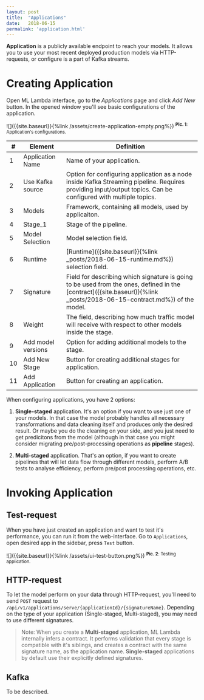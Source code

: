 ```yaml
---
layout: post
title:  "Applications"
date:   2018-06-15
permalink: 'application.html'
---
```


__Application__ is a publicly available endpoint to reach your models. It allows you to use your most recent deployed production models via HTTP-requests, or configure is a part of Kafka streams. 

# Creating Application

Open ML Lambda interface, go to the _Applications_ page and click _Add New_ button. In the opened window you'll see basic configurations of the application. 

![]({{site.baseurl}}{%link /assets/create-application-empty.png%})
<sup>__Pic. 1__: Application's configurations.</sup>

| # | Element | Definition |
| - | ------- | ---------- |
| 1 |Application Name | Name of your application. |
| 2 | Use Kafka source | Option for configuring application as a node inside Kafka Streaming pipeline. Requires providing input/output topics. Can be configured with multiple topics. |
| 3 | Models | Framework, containing all models, used by applicaiton. |
| 4 | Stage_1 | Stage of the pipeline. |
| 5 | Model Selection | Model selection field. |
| 6 | Runtime | [Runtime]({{site.baseurl}}{%link _posts/2018-06-15-runtime.md%}) selection field. |
| 7 | Signature | Field for describing which signature is going to be used from the ones, defined in the [contract]({{site.baseurl}}{%link _posts/2018-06-15-contract.md%}) of the model. |
| 8 | Weight | The field, describing how much traffic model will receive with respect to other models inside the stage. |
| 9 | Add model versions | Option for adding additional models to the stage. |
| 10 | Add New Stage | Button for creating additional stages for application. |
| 11 | Add Application | Button for creating an application. |

When configuring applications, you have 2 options:

1. __Single-staged__ application. It's an option if you want to use just one of your models. In that case the model probably handles all necessary transformations and data cleaning itself and produces only the desired result. Or maybe you do the cleaning on your side, and you just need to get predicitons from the model (although in that case you might consider migrating pre/post-processing operations as __pipeline__ stages). 

2. __Multi-staged__ application. That's an option, if you want to create pipelines that will let data flow through different models, perform A/B tests to analyse efficiency, perform pre/post processing operations, etc.

# Invoking Application

## Test-request
When you have just created an application and want to test it's performance, you can run it from the web-interface. Go to `Applications`, open desired app in the sidebar, press `Test` button.

![]({{site.baseurl}}{%link /assets/ui-test-button.png%})
<sup>__Pic. 2__: Testing application.</sup>

## HTTP-request

To let the model perform on your data through HTTP-request, you'll need to send `POST` request to `/api/v1/applications/serve/{applicationId}/{signatureName}`. Depending on the type of your application (Single-staged, Multi-staged), you may need to use different signatures. 

> Note: When you create a __Multi-staged__ application, ML Lambda internally infers a contract. It performs validation that every stage is compatible with it's siblings, and creates a contract with the same signature name, as the application name. __Single-staged__ applications by default use their explicitly defined signatures. 

## Kafka

To be described. 
